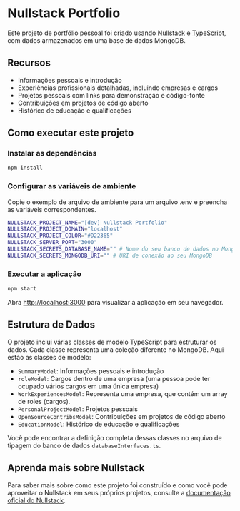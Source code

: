 # Nullstack Portfolio

Este projeto de portfólio pessoal foi criado usando [Nullstack](https://nullstack.app/) e [TypeScript](https://www.typescriptlang.org/), com dados armazenados em uma base de dados MongoDB.

## Recursos

- Informações pessoais e introdução
- Experiências profissionais detalhadas, incluindo empresas e cargos
- Projetos pessoais com links para demonstração e código-fonte
- Contribuições em projetos de código aberto
- Histórico de educação e qualificações

## Como executar este projeto

### Instalar as dependências

```bash
npm install
```

### Configurar as variáveis de ambiente

Copie o exemplo de arquivo de ambiente para um arquivo .env e preencha as variáveis correspondentes.

```sh
NULLSTACK_PROJECT_NAME="[dev] Nullstack Portfolio"
NULLSTACK_PROJECT_DOMAIN="localhost"
NULLSTACK_PROJECT_COLOR="#D22365"
NULLSTACK_SERVER_PORT="3000"
NULLSTACK_SECRETS_DATABASE_NAME="" # Nome do seu banco de dados no MongoDB
NULLSTACK_SECRETS_MONGODB_URI="" # URI de conexão ao seu MongoDB
```

### Executar a aplicação

```bash
npm start
```

Abra [http://localhost:3000](http://localhost:3000) para visualizar a aplicação em seu navegador.

## Estrutura de Dados

O projeto inclui várias classes de modelo TypeScript para estruturar os dados. Cada classe representa uma coleção diferente no MongoDB. Aqui estão as classes de modelo:

- `SummaryModel`: Informações pessoais e introdução
- `roleModel`: Cargos dentro de uma empresa (uma pessoa pode ter ocupado vários cargos em uma única empresa)
- `WorkExperiencesModel`: Representa uma empresa, que contém um array de roles (cargos).
- `PersonalProjectModel`: Projetos pessoais
- `OpenSourceContribsModel`: Contribuições em projetos de código aberto
- `EducationModel`: Histórico de educação e qualificações

Você pode encontrar a definição completa dessas classes no arquivo de tipagem do banco de dados `databaseInterfaces.ts`.

## Aprenda mais sobre Nullstack

Para saber mais sobre como este projeto foi construído e como você pode aproveitar o Nullstack em seus próprios projetos, consulte a [documentação oficial do Nullstack](https://nullstack.app/documentation).